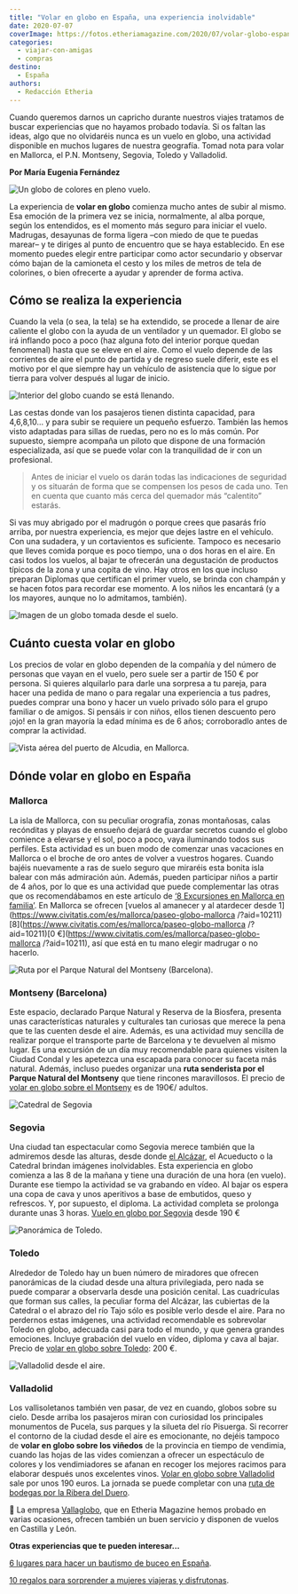 ```yaml
---
title: "Volar en globo en España, una experiencia inolvidable"
date: 2020-07-07
coverImage: https://fotos.etheriamagazine.com/2020/07/volar-globo-espana.jpeg
categories: 
  - viajar-con-amigas
  - compras
destino: 
  - España
authors: 
  - Redacción Etheria
---
```


Cuando queremos darnos un capricho durante nuestros viajes tratamos de buscar 
experiencias que no hayamos probado todavía. Si os faltan las ideas, algo que no 
olvidaréis nunca es un vuelo en globo, una actividad disponible en muchos lugares de 
nuestra geografía. Tomad nota para volar en Mallorca, el P.N. Montseny, Segovia, Toledo 
y Valladolid. 

**Por María Eugenia Fernández** 

![Un globo de colores en pleno vuelo.](https://fotos.etheriamagazine.com/2020/07/volar-globo-espana.jpeg "Volar en globo, una gran experiencia viajera. © Aaron Burden")

La experiencia de **volar en globo** comienza mucho antes de subir al mismo. Esa emoción 
de la primera vez se inicia, normalmente, al alba porque, según los entendidos, es el 
momento más seguro para iniciar el vuelo. Madrugas, desayunas de forma ligera –con miedo 
de que te puedas marear– y te diriges al punto de encuentro que se haya establecido. En 
ese momento puedes elegir entre participar como actor secundario y observar cómo bajan 
de la camioneta el cesto y los miles de metros de tela de colorines, o bien ofrecerte a 
ayudar y aprender de forma activa. 

## Cómo se realiza la experiencia

Cuando la vela (o sea, la tela) se ha extendido, se procede a llenar de aire caliente el 
globo con la ayuda de un ventilador y un quemador. El globo se irá inflando poco a poco 
(haz alguna foto del interior porque quedan fenomenal) hasta que se eleve en el aire. 
Como el vuelo depende de las corrientes de aire el punto de partida y de regreso suele 
diferir, este es el motivo por el que siempre hay un vehículo de asistencia que lo sigue 
por tierra para volver después al lugar de inicio. 

![Interior del globo cuando se está llenando.](https://fotos.etheriamagazine.com/2020/07/vuelo-globo-mallorca.jpeg "Interior del globo cuando se está llenando. © Erwan Hesry")

Las cestas donde van los pasajeros tienen distinta capacidad, para 4,6,8,10… y para 
subir se requiere un pequeño esfuerzo. También las hemos visto adaptadas para sillas de 
ruedas, pero no es lo más común. Por supuesto, siempre acompaña un piloto que dispone de 
una formación especializada, así que se puede volar con la tranquilidad de ir con un 
profesional. 

> Antes de iniciar el vuelo os darán todas las indicaciones de seguridad y os situarán de 
> forma que se compensen los pesos de cada uno. Ten en cuenta que cuanto más cerca del 
> quemador más “calentito” estarás. 

Si vas muy abrigado por el madrugón o porque crees que pasarás frío arriba, por nuestra 
experiencia, es mejor que dejes lastre en el vehículo. Con una sudadera, y un 
cortavientos es suficiente. Tampoco es necesario que lleves comida porque es poco 
tiempo, una o dos horas en el aire. En casi todos los vuelos, al bajar te ofrecerán una 
degustación de productos típicos de la zona y una copita de vino. Hay otros en los que 
incluso preparan Diplomas que certifican el primer vuelo, se brinda con champán y se 
hacen fotos para recordar ese momento. A los niños les encantará (y a los mayores, 
aunque no lo admitamos, también). 

![Imagen de un globo tomada desde el suelo.](https://fotos.etheriamagazine.com/2020/07/vuelo-globo-toledo.jpeg "Anímate a participar en los preparativos del globo. © Lesly Juarez")

## Cuánto cuesta volar en globo

Los precios de volar en globo dependen de la compañía y del número de personas que vayan 
en el vuelo, pero suele ser a partir de 150 € por persona. Si quieres alquilarlo para 
darle una sorpresa a tu pareja, para hacer una pedida de mano o para regalar una 
experiencia a tus padres, puedes comprar una bono y hacer un vuelo privado sólo para el 
grupo familiar o de amigos. Si pensáis ir con niños, ellos tienen descuento pero ¡ojo! 
en la gran mayoría la edad mínima es de 6 años; corroboradlo antes de comprar la 
actividad. 

![Vista aérea del puerto de Alcudia, en Mallorca.](https://fotos.etheriamagazine.com/2020/07/regalo-vuelo-globo-mallorca.jpg "Vista aérea del puerto de Alcudia, en Mallorca. © Farid Askerov")

## Dónde volar en globo en España

### Mallorca

La isla de Mallorca, con su peculiar orografía, zonas montañosas, calas recónditas y 
playas de ensueño dejará de guardar secretos cuando el globo comience a elevarse y el 
sol, poco a poco, vaya iluminando todos sus perfiles. Esta actividad es un buen modo de 
comenzar unas vacaciones en Mallorca o el broche de oro antes de volver a vuestros 
hogares. Cuando bajéis nuevamente a ras de suelo seguro que miraréis esta bonita isla 
balear con más admiración aún. Además, pueden participar niños a partir de 4 años, por 
lo que es una actividad que puede complementar las otras que os recomendábamos en este 
artículo de [‘8 Excursiones en Mallorca en 
familia’](http://etheriamagazine.com/2020/06/16/8-excursiones-en-mallorca-para-un-viaje-en-familia-con-ninos/). 
En Mallorca se ofrecen [vuelos al amanecer y al atardecer desde 
1](https://www.civitatis.com/es/mallorca/paseo-globo-mallorca 
/?aid=10211)[8](https://www.civitatis.com/es/mallorca/paseo-globo-mallorca 
/?aid=10211)[0 €](https://www.civitatis.com/es/mallorca/paseo-globo-mallorca 
/?aid=10211), así que está en tu mano elegir madrugar o no hacerlo. 

![Ruta por el Parque Natural del Montseny (Barcelona).](https://fotos.etheriamagazine.com/2020/07/parque-natural-montseny.jpg "Ruta por el Parque Natural del Montseny (Barcelona). © Feli Moya")

### Montseny (Barcelona)

Este espacio, declarado Parque Natural y Reserva de la Biosfera, presenta unas 
características naturales y culturales tan curiosas que merece la pena que te las 
cuenten desde el aire. Además, es una actividad muy sencilla de realizar porque el 
transporte parte de Barcelona y te devuelven al mismo lugar. Es una excursión de un día 
muy recomendable para quienes visiten la Ciudad Condal y les apetezca una escapada para 
conocer su faceta más natural. Además, incluso puedes organizar una **ruta senderista 
por el Parque Natural del Montseny** que tiene rincones maravillosos. El precio de [volar 
en globo sobre el 
Montseny](https://www.civitatis.com/es/barcelona/paseo-globo-montseny/?aid=10211) es de 
190€/ adultos. 

![Catedral de Segovia](https://fotos.etheriamagazine.com/2020/07/catedral-segovia-desde-aire.jpg "Catedral de Segovia. © Jonathan Romaine")

### Segovia

Una ciudad tan espectacular como Segovia merece también que la admiremos desde las 
alturas, desde donde [el 
Alcázar](http://etheriamagazine.com/2020/03/11/que-ver-interior-precio-entradas-del-alcazar-de-segovia/), 
el Acueducto o la Catedral brindan imágenes inolvidables. Esta experiencia en globo 
comienza a las 8 de la mañana y tiene una duración de una hora (en vuelo). Durante ese 
tiempo la actividad se va grabando en vídeo. Al bajar os espera una copa de cava y unos 
aperitivos a base de embutidos, queso y refrescos. Y, por supuesto, el diploma. La 
actividad completa se prolonga durante unas 3 horas. [Vuelo en globo por 
Segovia](https://www.civitatis.com/es/segovia/paseo-globo-segovia/?aid=10211) desde 190 
€ 

![Panorámica de Toledo.](https://fotos.etheriamagazine.com/2020/07/toledo-en-globo.jpeg "Panorámica de Toledo. © Steven Yu")

### Toledo

Alrededor de Toledo hay un buen número de miradores que ofrecen panorámicas de la ciudad 
desde una altura privilegiada, pero nada se puede comparar a observarla desde una 
posición cenital. Las cuadrículas que forman sus calles, la peculiar forma del Alcázar, 
las cubiertas de la Catedral o el abrazo del río Tajo sólo es posible verlo desde el 
aire. Para no perdernos estas imágenes, una actividad recomendable es sobrevolar Toledo 
en globo, adecuada casi para todo el mundo, y que genera grandes emociones. Incluye 
grabación del vuelo en vídeo, diploma y cava al bajar. Precio de [volar en globo sobre 
Toledo](https://www.civitatis.com/es/toledo/paseo-globo-toledo/?aid=10211): 200 €. 

![Valladolid desde el aire.](https://fotos.etheriamagazine.com/2020/07/valladolid-globo.jpeg "Valladolid desde el aire. © Fernando Santander")

### Valladolid

Los vallisoletanos también ven pasar, de vez en cuando, globos sobre su cielo. Desde 
arriba los pasajeros miran con curiosidad los principales monumentos de Pucela, sus 
parques y la silueta del río Pisuerga. Si recorrer el contorno de la ciudad desde el 
aire es emocionante, no dejéis tampoco de **volar en globo sobre los viñedos** de la 
provincia en tiempo de vendimia, cuando las hojas de las vides comienzan a ofrecer un 
espectáculo de colores y los vendimiadores se afanan en recoger los mejores racimos para 
elaborar después unos excelentes vinos. [Volar en globo sobre 
Valladolid](https://www.civitatis.com/es/valladolid/paseo-globo-valladolid/?aid=10211) 
sale por unos 190 euros. La jornada se puede completar con una [ruta de bodegas por la 
Ribera del 
Duero](http://etheriamagazine.com/2018/05/21/rutas-del-vino-ribera-del-duero-valladolid/). 

📌 La empresa [Vallaglobo](https://vallaglobo.com/), que en Etheria Magazine hemos 
probado en varias ocasiones, ofrecen también un buen servicio y disponen de vuelos en 
Castilla y León. 

**Otras experiencias que te pueden interesar...** 

[6 lugares para hacer un bautismo de buceo en 
España](https://etheriamagazine.com/2020/07/14/experiencias-viajeras-bautismo-de-buceo-menorca-tenerife-cambrils-javea-y-mas/). 

[10 regalos para sorprender a mujeres viajeras y 
disfrutonas](https://etheriamagazine.com/2022/04/25/regalos-para-madres-viajeras/).
